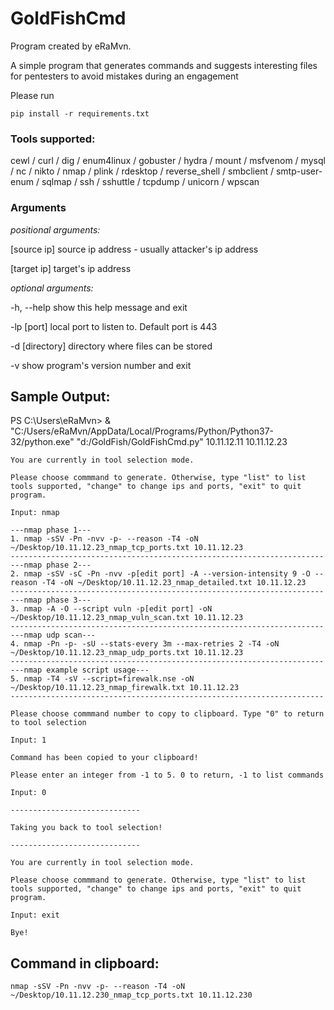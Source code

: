 # GoldFishCmd

Program created by eRaMvn. 

A simple program that generates commands and suggests interesting files for pentesters to avoid mistakes during an engagement

Please run
```
pip install -r requirements.txt
```

### Tools supported:

cewl / curl / dig / enum4linux / gobuster / hydra / mount / msfvenom / mysql / nc / nikto / nmap / plink / rdesktop / reverse_shell / smbclient / smtp-user-enum / sqlmap / ssh / sshuttle / tcpdump / unicorn / wpscan

### Arguments

_positional arguments:_

   [source ip]    source ip address - usually attacker's ip address
   
   [target ip]    target's ip address

_optional arguments:_

  -h, --help      show this help message and exit
  
  -lp [port]      local port to listen to. Default port is 443
  
  -d [directory]  directory where files can be stored
  
  -v              show program's version number and exit
  
## Sample Output:

PS C:\Users\eRaMvn> & "C:/Users/eRaMvn/AppData/Local/Programs/Python/Python37-32/python.exe" "d:/GoldFish/GoldFishCmd.py" 10.11.12.11 10.11.12.23
```
You are currently in tool selection mode.

Please choose commmand to generate. Otherwise, type "list" to list tools supported, "change" to change ips and ports, "exit" to quit program.

Input: nmap

---nmap phase 1---
1. nmap -sSV -Pn -nvv -p- --reason -T4 -oN ~/Desktop/10.11.12.23_nmap_tcp_ports.txt 10.11.12.23
----------------------------------------------------------------------
---nmap phase 2---
2. nmap -sSV -sC -Pn -nvv -p[edit port] -A --version-intensity 9 -O --reason -T4 -oN ~/Desktop/10.11.12.23_nmap_detailed.txt 10.11.12.23
----------------------------------------------------------------------
---nmap phase 3---
3. nmap -A -O --script vuln -p[edit port] -oN ~/Desktop/10.11.12.23_nmap_vuln_scan.txt 10.11.12.23
----------------------------------------------------------------------
---nmap udp scan---
4. nmap -Pn -p- -sU --stats-every 3m --max-retries 2 -T4 -oN ~/Desktop/10.11.12.23_nmap_udp_ports.txt 10.11.12.23
----------------------------------------------------------------------
---nmap example script usage---
5. nmap -T4 -sV --script=firewalk.nse -oN ~/Desktop/10.11.12.23_nmap_firewalk.txt 10.11.12.23
----------------------------------------------------------------------

Please choose commmand number to copy to clipboard. Type "0" to return to tool selection

Input: 1

Command has been copied to your clipboard!

Please enter an integer from -1 to 5. 0 to return, -1 to list commands

Input: 0

-----------------------------

Taking you back to tool selection!

-----------------------------

You are currently in tool selection mode.

Please choose commmand to generate. Otherwise, type "list" to list tools supported, "change" to change ips and ports, "exit" to quit program.

Input: exit

Bye!
```
## Command in clipboard:
```
nmap -sSV -Pn -nvv -p- --reason -T4 -oN ~/Desktop/10.11.12.230_nmap_tcp_ports.txt 10.11.12.230
```
